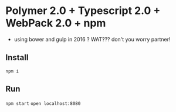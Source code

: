 # Polymer 2.0 + Typescript 2.0 + WebPack 2.0 + npm
 
- using bower and gulp in 2016 ? WAT??? don't you worry partner!

## Install
`npm i`

## Run
`npm start`
`open localhost:8080`
